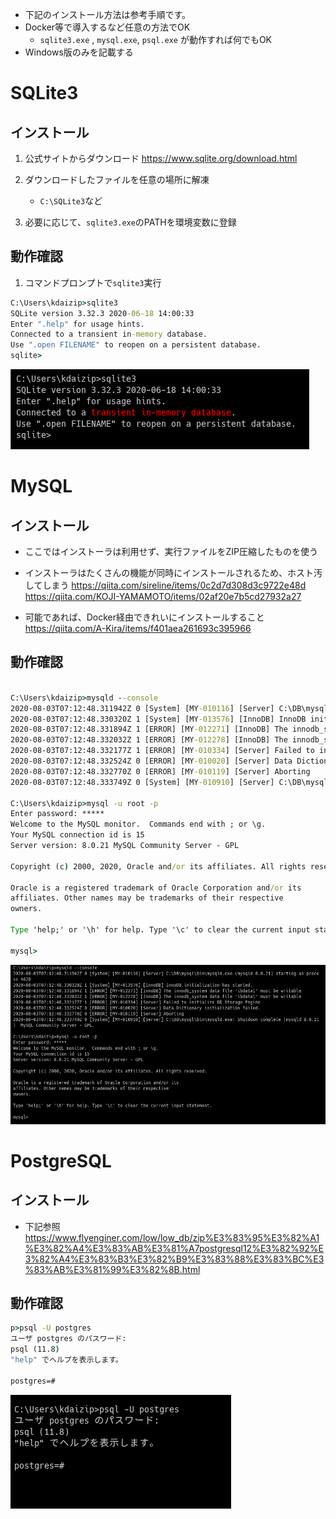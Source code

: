 - 下記のインストール方法は参考手順です。
- Docker等で導入するなど任意の方法でOK
    - `sqlite3.exe` , `mysql.exe`, `psql.exe` が動作すれば何でもOK
- Windows版のみを記載する

# SQLite3

## インストール
1. 公式サイトからダウンロード
   https://www.sqlite.org/download.html
   
2. ダウンロードしたファイルを任意の場所に解凍
    - `C:\SQLite3`など

3. 必要に応じて、`sqlite3.exe`のPATHを環境変数に登録

## 動作確認
1. コマンドプロンプトで`sqlite3`実行

```cmd
C:\Users\kdaizip>sqlite3
SQLite version 3.32.3 2020-06-18 14:00:33
Enter ".help" for usage hints.
Connected to a transient in-memory database.
Use ".open FILENAME" to reopen on a persistent database.
sqlite>
```
![alt text](image/00.環境構築/image.png)


# MySQL
## インストール
- ここではインストーラは利用せず、実行ファイルをZIP圧縮したものを使う
- インストーラはたくさんの機能が同時にインストールされるため、ホスト汚してしまう
    https://qiita.com/sireline/items/0c2d7d308d3c9722e48d
    https://qiita.com/KOJI-YAMAMOTO/items/02af20e7b5cd27932a27

- 可能であれば、Docker経由できれいにインストールすること
  https://qiita.com/A-Kira/items/f401aea261693c395966


## 動作確認
```cmd

C:\Users\kdaizip>mysqld --console
2020-08-03T07:12:48.311942Z 0 [System] [MY-010116] [Server] C:\DB\mysql\bin\mysqld.exe (mysqld 8.0.21) starting as process 4628
2020-08-03T07:12:48.330320Z 1 [System] [MY-013576] [InnoDB] InnoDB initialization has started.
2020-08-03T07:12:48.331894Z 1 [ERROR] [MY-012271] [InnoDB] The innodb_system data file 'ibdata1' must be writable
2020-08-03T07:12:48.332032Z 1 [ERROR] [MY-012278] [InnoDB] The innodb_system data file 'ibdata1' must be writable
2020-08-03T07:12:48.332177Z 1 [ERROR] [MY-010334] [Server] Failed to initialize DD Storage Engine
2020-08-03T07:12:48.332524Z 0 [ERROR] [MY-010020] [Server] Data Dictionary initialization failed.
2020-08-03T07:12:48.332770Z 0 [ERROR] [MY-010119] [Server] Aborting
2020-08-03T07:12:48.333749Z 0 [System] [MY-010910] [Server] C:\DB\mysql\bin\mysqld.exe: Shutdown complete (mysqld 8.0.21)  MySQL Community Server - GPL.

C:\Users\kdaizip>mysql -u root -p
Enter password: *****
Welcome to the MySQL monitor.  Commands end with ; or \g.
Your MySQL connection id is 15
Server version: 8.0.21 MySQL Community Server - GPL

Copyright (c) 2000, 2020, Oracle and/or its affiliates. All rights reserved.

Oracle is a registered trademark of Oracle Corporation and/or its
affiliates. Other names may be trademarks of their respective
owners.

Type 'help;' or '\h' for help. Type '\c' to clear the current input statement.

mysql>
```
![alt text](image/00.環境構築/image-1.png)


# PostgreSQL
## インストール
- 下記参照
  https://www.flyenginer.com/low/low_db/zip%E3%83%95%E3%82%A1%E3%82%A4%E3%83%AB%E3%81%A7postgresql12%E3%82%92%E3%82%A4%E3%83%B3%E3%82%B9%E3%83%88%E3%83%BC%E3%83%AB%E3%81%99%E3%82%8B.html


## 動作確認
```cmd
p>psql -U postgres
ユーザ postgres のパスワード:
psql (11.8)
"help" でヘルプを表示します。

postgres=#
```

![alt text](image/00.環境構築/image-2.png)
